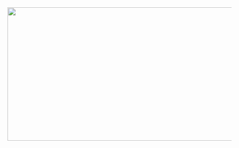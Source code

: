 <!--
🏡 **Workspace** : [https://discphy.notion.site](https://discphy.notion.site/discphy/Workspace-9a4ab150e8fa4520a5d74abc1a91df18)  
-->

<!--
<div align="center">
  <img src="https://render.gitanimals.org/lines/discphy?pet-id=650551400155309364" width="1000" height="300"/>
</div>
-->


<div align="center">
<img
  src="https://render.gitanimals.org/farms/discphy"
  width="600"
  height="300"
/>
</div>


<!--
<div align="center">
  <img src="https://prd-opgc-api.opgc.me/githubs/users/discphy/tag/?theme=basic" />
</div>
-->

<!--
<div align="center">
  <img src="https://github-readme-stats.vercel.app/api?username=discphy&show_icons=true&border_color=434d58&include_all_commits=true">
</div>
-->

<!--
<div align="right">  
  <a href="https://hits.seeyoufarm.com"><img src="https://hits.seeyoufarm.com/api/count/incr/badge.svg?url=https%3A%2F%2Fgithub.com%2Fdiscphy&count_bg=%2379C83D&title_bg=%23555555&icon=&icon_color=%23E7E7E7&title=hits&edge_flat=false"/></a>  
</div>
-->
